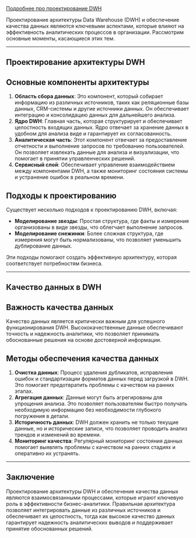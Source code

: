 
[Подробнее про проектирование DWH](https://habr.com/ru/articles/822669/)

Проектирование архитектуры Data Warehouse (DWH) и обеспечение качества данных являются ключевыми аспектами, которые влияют на эффективность аналитических процессов в организации. Рассмотрим основные моменты, касающиеся этих тем.

---

## Проектирование архитектуры DWH

## Основные компоненты архитектуры

1. **Область сбора данных**: Это компонент, который собирает информацию из различных источников, таких как реляционные базы данных, CRM-системы и другие источники данных. Он обеспечивает интеграцию и консолидацию данных для дальнейшего анализа.
2. **Ядро DWH**: Главная часть, которая структурирует и обеспечивает целостность входящих данных. Ядро отвечает за хранение данных в удобном для анализа виде и гарантирует их согласованность.
3. **Аналитическая часть**: Этот компонент отвечает за предоставление отчетности и выполнение запросов по требованию пользователей. Он позволяет извлекать данные для анализа и визуализации, что помогает в принятии управленческих решений.
4. **Сервисный слой**: Обеспечивает управление взаимодействием между компонентами DWH, а также мониторинг состояния системы и устранение ошибок в реальном времени.

## Подходы к проектированию

Существует несколько подходов к проектированию DWH, включая:

- **Моделирование звезды**: Простая структура, где факты и измерения организованы в виде звезды, что облегчает выполнение запросов.
- **Моделирование снежинки**: Более сложная структура, где измерения могут быть нормализованы, что позволяет уменьшить дублирование данных.

Эти подходы помогают создать эффективную архитектуру, которая соответствует потребностям бизнеса.

---

## Качество данных в DWH

## Важность качества данных

Качество данных является критически важным для успешного функционирования DWH. Высококачественные данные обеспечивают точность и надежность аналитики, что позволяет принимать обоснованные решения на основе достоверной информации.

## Методы обеспечения качества данных

1. **Очистка данных**: Процесс удаления дубликатов, исправления ошибок и стандартизации форматов данных перед загрузкой в DWH. Это помогает предотвратить проблемы с качеством на ранних этапах.
2. **Агрегация данных**: Данные могут быть агрегированы для упрощения анализа. Это позволяет пользователям быстро получать необходимую информацию без необходимости глубокого погружения в детали.
3. **Историчность данных**: DWH должен хранить не только текущие данные, но и исторические записи, что позволяет проводить анализ трендов и изменений во времени.
4. **Мониторинг качества**: Регулярный мониторинг состояния данных помогает выявлять проблемы с качеством на ранних стадиях и оперативно их устранять.


---

## Заключение

Проектирование архитектуры DWH и обеспечение качества данных являются взаимосвязанными процессами, которые играют ключевую роль в эффективности бизнес-аналитики. Правильная архитектура позволяет интегрировать данные из различных источников и обеспечивает их целостность, тогда как высокое качество данных гарантирует надежность аналитических выводов и поддерживает принятие обоснованных решений.